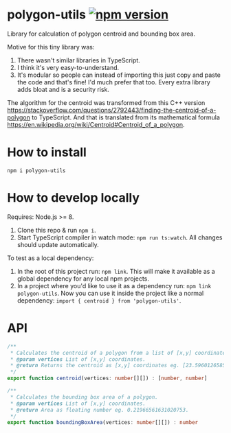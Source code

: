 # polygon-utils [![npm version](https://badge.fury.io/js/polygon-utils.svg)](https://badge.fury.io/js/polygon-utils)
Library for calculation of polygon centroid and bounding box area.

Motive for this tiny library was:
1) There wasn't similar libraries in TypeScript.
2) I think it's very easy-to-understand.
3) It's modular so people can instead of importing this just copy and paste the code and that's fine! I'd much prefer that too. Every extra library adds bloat and is a security risk.

The algorithm for the centroid was transformed from this C++ version https://stackoverflow.com/questions/2792443/finding-the-centroid-of-a-polygon to TypeScript. And that is translated from its mathematical formula https://en.wikipedia.org/wiki/Centroid#Centroid_of_a_polygon.

# How to install
```
npm i polygon-utils
```

# How to develop locally

Requires: Node.js >= 8.

1) Clone this repo & run `npm i`.
2) Start TypeScript compiler in watch mode: `npm run ts:watch`. All changes should update automatically.

To test as a local dependency:

1) In the root of this project run: `npm link`. This will make it available as a global dependency for any local npm projects.
2) In a project where you'd like to use it as a dependency run: `npm link polygon-utils`. Now you can use it inside the project like a normal dependency: `import { centroid } from 'polygon-utils'`.

# API

```ts
/**
 * Calculates the centroid of a polygon from a list of [x,y] coordinates.
 * @param vertices List of [x,y] coordinates.
 * @return Returns the centroid as [x,y] coordinates eg. [23.5960126585797, 63.19228972849327].
 */
export function centroid(vertices: number[][]) : [number, number]
```
```ts
/**
 * Calculates the bounding box area of a polygon.
 * @param vertices List of [x,y] coordinates.
 * @return Area as floating number eg. 0.21966561631020753.
 */
export function boundingBoxArea(vertices: number[][]) : number
```
